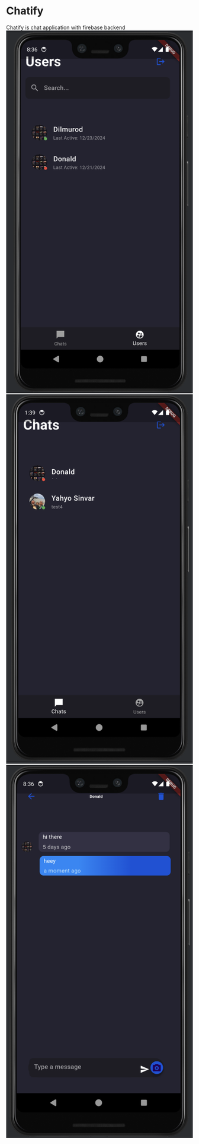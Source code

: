 # Chatify
 Chatify is chat application with firebase backend
![img.png](img.png)
![prev3.png](assets%2Fpreview%2Fprev3.png)
![prev2.png](assets%2Fpreview%2Fprev2.png)